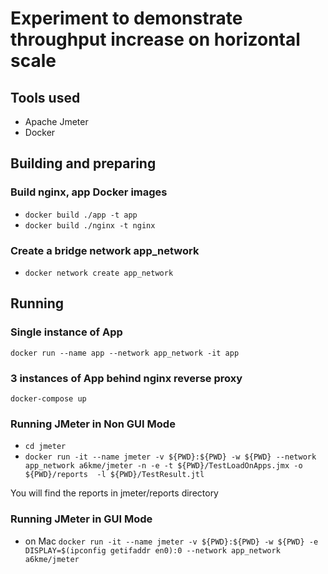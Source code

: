 # Experiment to demonstrate throughput increase on horizontal scale

## Tools used

- Apache Jmeter
- Docker

## Building and preparing

### Build nginx, app Docker images

- `docker build ./app -t app`
- `docker build ./nginx -t nginx`

### Create a bridge network app_network

- `docker network create app_network`

## Running

### Single instance of App

`docker run --name app --network app_network -it app`

### 3 instances of App behind nginx reverse proxy

`docker-compose up`

### Running JMeter in Non GUI Mode

- `cd jmeter`
- `docker run -it --name jmeter -v ${PWD}:${PWD} -w ${PWD} --network app_network a6kme/jmeter -n -e -t ${PWD}/TestLoadOnApps.jmx -o ${PWD}/reports  -l ${PWD}/TestResult.jtl`

You will find the reports in jmeter/reports directory

### Running JMeter in GUI Mode

- on Mac `docker run -it --name jmeter -v ${PWD}:${PWD} -w ${PWD} -e DISPLAY=$(ipconfig getifaddr en0):0 --network app_network a6kme/jmeter`
